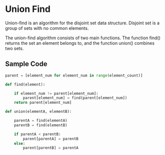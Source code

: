 # Union Find

Union-find is an algorithm for the disjoint set data structure. Disjoint set is a group of sets with no common elements.

The union-find algorithm consists of two main functions. The function find() returns the set an element belongs to, and the function union() combines two sets.

## Sample Code

```python
parent = [element_num for element_num in range(element_count)]

def find(element):

    if element_num != parent[element_num]:
        parent[element_num] = find(parent[element_num])
    return parent[element_num]

def union(elementA, elementB):

    parentA = find(elementA)
    parentB = find(elementB)

    if parentA < parentB:
        parent[parentA] = parentB
    else:
        parent[parentB] = parentA
```